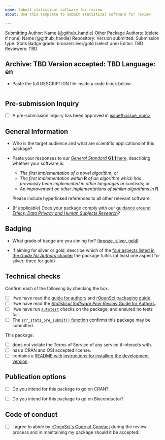 ```yaml
---
name: Submit statistical software for review
about: Use this template to submit statistical software for review

---
```



Submitting Author: <!--author1-->Name (@github_handle)<!--end-author1-->
Other Package Authors: (delete if none) <!--author-others-->Name (@github_handle)<!--end-author-others-->
Repository:  <!--repourl--><!--end-repourl-->
Version submitted:
Submission type: <!--submission-type-->Stats<!--end-submission-type-->
Badge grade: <!--statsgrade-->bronze/silver/gold (select one)<!--end-statsgrade-->
Editor: <!--editor--> TBD <!--end-editor-->
Reviewers: <!--reviewers-list--> TBD <!--end-reviewers-list-->
<!--due-dates-list--><!--end-due-dates-list-->
Archive: TBD
Version accepted: TBD
Language: <!--language-->en<!--end-language-->
---



-   Paste the full DESCRIPTION file inside a code block below:

```

```

## Pre-submission Inquiry

- [ ] A pre-submission inquiry has been approved in [issue#<issue_num>](#<issue_num>)<!--Replace #<issue_num> with the issue number of the Pres-submission inquiry-->


## General Information


-   Who is the target audience and what are scientific applications of this package?

-   Paste your responses to our [*General Standard* **G1.1** here](https://ropenscilabs.github.io/statistical-software-review-book/standards.html#general-standards), describing whether your software is:

    - *The first implementation of a novel algorithm*; or
    - *The first implementation within* **R** *of an algorithm which has previously been implemented in other languages or contexts*; or
    - *An improvement on other implementations of similar algorithms in* **R**.

    Please include hyperlinked references to all other relevant software.

-   (If applicable) Does your package comply with our [guidance around *Ethics, Data Privacy and Human Subjects Research*](https://devguide.ropensci.org/policies.html#ethics-data-privacy-and-human-subjects-research)?

## Badging

-    What grade of badge are you aiming for? ([bronze, silver, gold](https://ropenscilabs.github.io/statistical-software-review-book/pkgdev.html#pkgdev-badges))

-    If aiming for silver or gold, describe which of the [four aspects listed in the *Guide for Authors* chapter](https://ropenscilabs.github.io/statistical-software-review-book/pkgdev.html#pkgdev-silver) the package fulfils (at least one aspect for silver; three for gold)


## Technical checks

Confirm each of the following by checking the box.

- [ ] I/we have read the [guide for authors](https://devguide.ropensci.org/guide-for-authors.html) and [rOpenSci packaging guide](https://devguide.ropensci.org/building.html).
- [ ] I/we have read the [*Statistical Software Peer Review* Guide for Authors](https://ropenscilabs.github.io/statistical-software-review-book/pkgdev.html).
- [ ] I/we have run [`autotest`](https://github.com/ropenscilabs/autotest) checks on the package, and ensured no tests fail.
- [ ] The [`srr_stats_pre_submit()` function](https://ropenscilabs.github.io/srr/reference/srr_stats_pre_submit.html) confirms this package may be submitted.

This package:

- [ ] does not violate the Terms of Service of any service it interacts with.
- [ ] has a CRAN and OSI accepted license.
- [ ] contains a [README with instructions for installing the development version](https://ropensci.github.io/dev_guide/building.html#readme).

## Publication options

- [ ] Do you intend for this package to go on CRAN?
- [ ] Do you intend for this package to go on Bioconductor?


## Code of conduct

- [ ] I agree to abide by [rOpenSci's Code of Conduct](https://ropensci.github.io/dev_guide/policies.html#code-of-conduct) during the review process and in maintaining my package should it be accepted.
